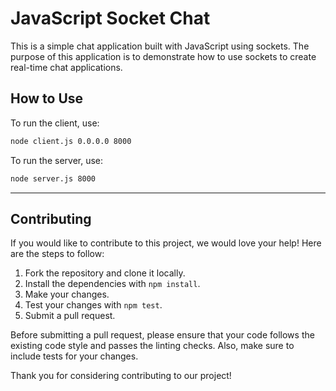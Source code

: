 # JavaScript Socket Chat

This is a simple chat application built with JavaScript using sockets. The purpose of this application is to demonstrate how to use sockets to create real-time chat applications.

## How to Use
To run the client, use:
```sh
node client.js 0.0.0.0 8000
```
To run the server, use:
```sh
node server.js 8000
```

---
## Contributing

If you would like to contribute to this project, we would love your help! Here are the steps to follow:

1. Fork the repository and clone it locally.
2. Install the dependencies with `npm install`.
3. Make your changes.
4. Test your changes with `npm test`.
5. Submit a pull request.

Before submitting a pull request, please ensure that your code follows the existing code style and passes the linting checks. Also, make sure to include tests for your changes.

Thank you for considering contributing to our project!







